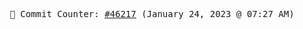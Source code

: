 <p align="center">
    <samp>
        📮 Commit Counter: <a href="https://github.com/Javascript-void0/Javascript-void0/commits/main">#46217</a> (January 24, 2023 @ 07:27 AM)
    </samp>
</p>